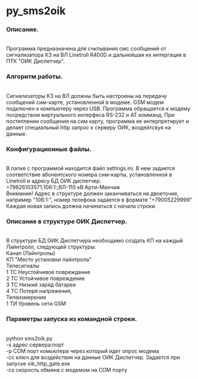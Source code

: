 # py_sms2oik
 <h3>Описание.</h3> <br>
 Программа предназначена для считывания смс сообщений от сигнализатора КЗ на ВЛ Linetroll R400D и дальнейшая их интергация в ПТК "ОИК Диспетчер".
 
 <h3>Алгоритм работы. </h3> <br>
 Сигнализаторы КЗ на ВЛ должны быть настроены на передачу сообщений сим-карте, установленной в модеме. GSM модем подключен к компьютеру через USB. 
 Программа обращается к модему посредством виртуального интерфеса RS-232 и АТ комманд. 
 При постеплении сообщения на сим карту, программа ее интерпретирует и делает специальный http запрос к серверу ОИК, воздейтсвуя на данные.  
 
 <h3>Конфигурационные файлы. </h3> <br>
 В папке с программой находится файл settings.ini. В нем задается соответствие абонентского номера сим-карты, установленной в Linetroll и адресу БД ОИК диспетчер. <br>
 <it>+79826103571;106:1:;ВЛ-110 кВ Арти-Манчаж</it><br>
 Внимание! Адрес в структуре должен заканчиваться на двоеточие, например "106:1:", номер телефона задается в формате "+79005229999"<br>
 Каждая новая запись должна начинаться с начала строки. <br>

 <h3>Описание в структуре ОИК Диспетчер. </h3> <br>
 В структуре БД ОИК Диспетчера необходимо создать КП на каждый Лайнтролл, следующей структуры: <br>
 Канал (Лайнтролы)<br>
	КП "Место установки лайнтрола"<br>
		Телесигналы<br>
			1 ТС Неустойчивое повреждение<br>
			2 ТС Устойчивое повреждение<br>
			3 ТС Низкий заряд батареи<br>
			4 ТС Потеря напряжения,<br>
		Телеизмерения<br>
			1 ТИ Уровень сети GSM <br>
 
 <h3>Параметры запуска из командной строки.</h3> <br>
 python sms2oik.py <br>
 -s адрес сервера:порт <br>
 -p COM порт комьютера через который идет опрос модема <br>
 -cc ключ для воздействия на данные ОИК Диспетчер. Задается при запуске oik_http_gate.exe <br>
 -cs скорость обмена с модемом на COM порту <br>
 
